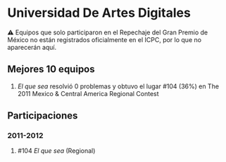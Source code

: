 # Universidad De Artes Digitales

:warning: Equipos que solo participaron en el Repechaje del Gran Premio de México no están registrados oficialmente en el ICPC, por lo que no aparecerán aquí.

## Mejores 10 equipos

1. _El que sea_ resolvió 0 problemas y obtuvo el lugar #104 (36%) en The 2011 Mexico & Central America Regional Contest

## Participaciones

### 2011-2012

1. #104 _El que sea_ (Regional)



